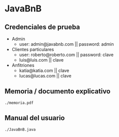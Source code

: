 # JavaBnB

## Credenciales de prueba

<html>
<ul>
<li>
Admin
<ul>
<li>user: admin@javabnb.com  || password: admin</li>
</ul>
</li>
<li>
Clientes particulares
<ul>
<li>user: roberto@roberto.com  || password: clave</li>
<li>luis@luis.com  || clave</li>
</ul>
</li>
<li>
Anfitriones
<ul>
<li>katia@katia.com  || clave</li>
<li>lucas@lucas.com  || clave</li>
</ul>
</li>
</ul>
</html>

## Memoria / documento explicativo
``./memoria.pdf``

## Manual del usuario
``./JavaBnB.java``
